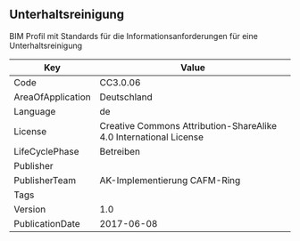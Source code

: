 ## Unterhaltsreinigung
BIM Profil mit Standards für die Informationsanforderungen für eine Unterhaltsreinigung

Key | Value |
--|--|
Code | CC3.0.06 |  
AreaOfApplication | Deutschland |  
Language | de |  
License | Creative Commons Attribution-ShareAlike 4.0 International License |  
LifeCyclePhase | Betreiben |  
Publisher | [](https://www.cafm-connect.org) |  
PublisherTeam | AK-Implementierung CAFM-Ring |  
Tags |  |  
Version | 1.0 |  
PublicationDate | 2017-06-08 |  
